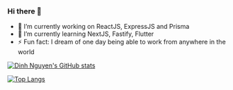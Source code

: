 ### Hi there 👋

- 🔭 I’m currently working on ReactJS, ExpressJS and Prisma
- 🌱 I’m currently learning NextJS, Fastify, Flutter
- ⚡ Fun fact: I dream of one day being able to work from anywhere in the world

[![Dinh Nguyen's GitHub stats](https://github-readme-stats.vercel.app/api?username=npham49&theme=dracula&show=reviews,prs_merged,prs_merged_percentage&hide=stars,issues,contribs)](https://github.com/anuraghazra/github-readme-stats)

[![Top Langs](https://github-readme-stats.vercel.app/api/top-langs/?username=npham49&layout=pie&theme=dracula)](https://github.com/anuraghazra/github-readme-stats)



<!--
**npham49/npham49** is a ✨ _special_ ✨ repository because its `README.md` (this file) appears on your GitHub profile.

Here are some ideas to get you started:

- 🔭 I’m currently working on ...
- 🌱 I’m currently learning ...
- 👯 I’m looking to collaborate on ...
- 🤔 I’m looking for help with ...
- 💬 Ask me about ...
- 📫 How to reach me: ...
- 😄 Pronouns: ...
- ⚡ Fun fact: ...
-->
